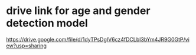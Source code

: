 # drive link for age and gender detection model

https://drive.google.com/file/d/1dyTPsDgIV6cz4fDCLbI3bYm4JR9G0GtP/view?usp=sharing
